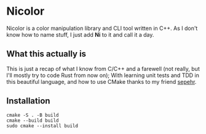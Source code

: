 # Nicolor
Nicolor is a color manipulation library and CLI tool written in C++.
As I don't know how to name stuff, I just add **Ni** to it and call it a day.  

## What this actually is
This is just a recap of what I know from C/C++ and a farewell (not really, but I'll mostly try to code Rust from now on);
With learning unit tests and TDD in this beautiful language, and how to use CMake thanks to my friend [sepehr](https://github.com/Sephixum).

## Installation
```
cmake -S . -B build
cmake --build build
sudo cmake --install build
```
